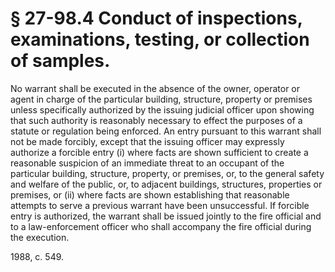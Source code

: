 # § 27-98.4 Conduct of inspections, examinations, testing, or collection of samples.

<p>No warrant shall be executed in the absence of the owner, operator or agent in charge of the particular building, structure, property or premises unless specifically authorized by the issuing judicial officer upon showing that such authority is reasonably necessary to effect the purposes of a statute or regulation being enforced. An entry pursuant to this warrant shall not be made forcibly, except that the issuing officer may expressly authorize a forcible entry (i) where facts are shown sufficient to create a reasonable suspicion of an immediate threat to an occupant of the particular building, structure, property, or premises, or, to the general safety and welfare of the public, or, to adjacent buildings, structures, properties or premises, or (ii) where facts are shown establishing that reasonable attempts to serve a previous warrant have been unsuccessful. If forcible entry is authorized, the warrant shall be issued jointly to the fire official and to a law-enforcement officer who shall accompany the fire official during the execution.</p><p>1988, c. 549.</p>